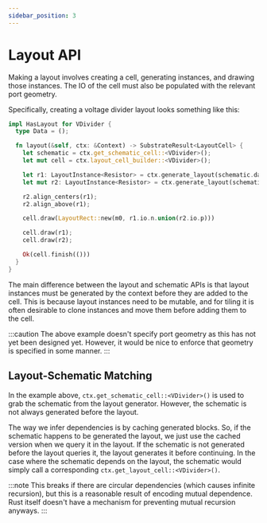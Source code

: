 ```yaml
---
sidebar_position: 3
---
```


# Layout API

Making a layout involves creating a cell, generating instances, and drawing those instances.
The IO of the cell must also be populated with the relevant port geometry.

Specifically, creating a voltage divider layout looks something like this:

```rust
impl HasLayout for VDivider {
  type Data = ();

  fn layout(&self, ctx: &Context) -> SubstrateResult<LayoutCell> {
    let schematic = ctx.get_schematic_cell::<VDivider>();
    let mut cell = ctx.layout_cell_builder::<VDivider>();

    let r1: LayoutInstance<Resistor> = ctx.generate_layout(schematic.data.r1.block.clone());
    let mut r2: LayoutInstance<Resistor> = ctx.generate_layout(schematic.data.r2.block.clone());

    r2.align_centers(r1);
    r2.align_above(r1);

    cell.draw(LayoutRect::new(m0, r1.io.n.union(r2.io.p)))

    cell.draw(r1);
    cell.draw(r2);

    Ok(cell.finish(()))
  }
}
```

The main difference between the layout and schematic APIs is that layout 
instances must be generated by the context before they are added to the cell. This is because 
layout instances need to be mutable, and for tiling it is often desirable to clone instances 
and move them before adding them to the cell.

:::caution
The above example doesn't specify port geometry as this has not yet been designed yet. However, it would be nice
to enforce that geometry is specified in some manner.
:::

## Layout-Schematic Matching

In the example above, `ctx.get_schematic_cell::<VDivider>()` is used to grab the schematic from the layout generator. However, the schematic is not always generated before the layout.

The way we infer dependencies is by caching generated blocks. So, if the schematic happens 
to be generated the layout, we just use the cached version when we query it in the layout. 
If the schematic is not generated before the layout queries it, the layout generates it 
before continuing. In the case where the schematic depends on the layout, the 
schematic would simply call a corresponding `ctx.get_layout_cell::<VDivider>()`.

:::note
This breaks if there are circular dependencies (which causes infinite recursion), but this is a reasonable result
of encoding mutual dependence. Rust itself doesn't have a mechanism for preventing mutual recursion anyways.
:::
